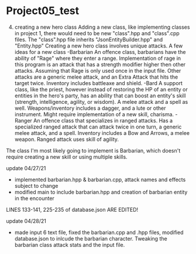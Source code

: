# Project05_test
4) creating a new hero class 
Adding a new class, like implementing classes in project 1, there would need to be new "class".hpp and "class".cpp files. The "class".hpp file inherits "JsonEntityBuilder.hpp" and "Entity.hpp"
Creating a new hero class involves unique attacks. A few ideas for a new class
-Barbarian
  An offence class, barbarians have the ability of "Rage" where they enter a range. Implementation of rage in this program is an attack that has a strength modifier higher then other attacks. Assuming that Rage is only used once in the input file. Other attacks are a generic melee attack, and an Extra Attack that hits the target twice. Inventory includes battleaxe and shield.
-Bard 
  A support class, like the priest, however instead of restoring the HP of an entity or entities in the hero's party, has an ability that can boost an entity's skill (strength, intelligence, agility, or wisdom). A melee attack and a spell as well. Weapons/inventory includes a dagger, and a lute or other instrument. Might require implementation of a new skill, charisma.
-Ranger 
  An offence class that specializes in ranged attacks. Has a specialized ranged attack that can attack twice in one turn, a generic melee attack, and a spell. Inventory includes a Bow and Arrows, a melee weapon. Ranged attack uses skill of agility.

  The class I'm most likely going to implement is Barbarian, which doesn't require creating a new skill or using multiple skills.

  update 04/27/21
  - implemented barbarian.hpp & barbarian.cpp, attack names and effects
  subject to change
  - modified main to include barbarian.hpp and creation of barbarian entity 
  in the encounter

  LINES 133-141, 225-235 of database.json ARE EDITED!

 update 04/28/21 
 - made input 6 text file, fixed the barbarian.cpp and .hpp files, modified database.json to inlcude the barbarian character. Tweaking the barbarian class attack stats and the input file. 